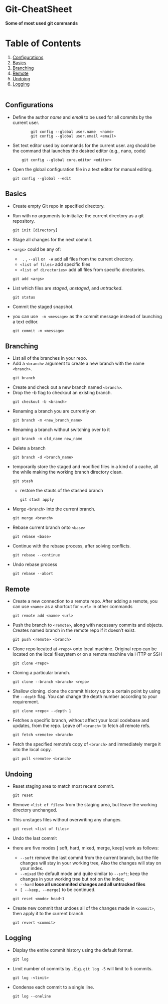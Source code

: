 # Git-CheatSheet

**Some of most used git commands**   

# Table of Contents
1. [Configurations](#configurations)
2. [Basics](#basics)
3. [Branching](#branching)
4. [Remote](#remote)
5. [Undoing](#undoing)
6. [Logging](#logging)
<br><br>



## Configurations

- Define the author *name* and *email* to be used for all commits by the current user.

	```
	        git config --global user.name  <name>
	        git config --global user.email <email>
	```

- Set text editor used by commands for the current user. arg should be the command that launches the desired editor (e.g., nano, code)

	```
	    git config --global core.editor <editor>
	```

- Open the global configuration file in a text editor for manual editing.

	```
	git config --global --edit
	```

## Basics

- Create empty Git repo in specified directory.
-  Run with no arguments to initialize the current directory as a git repository.
	```
	git init [directory]
	```
- Stage all changes  for the next commit.
- ```<args>``` could be any of:
	- ``` .``` , ```--all```   or ``` -A``` add all files from the current directory.
	- ```<list of files>``` add specific files
	- ```<list of directories>``` add all files from specific directories.
	
	```
	git add <args>
	```
	
- List which files are *staged*, *unstaged*, and *untracked*.

	```
	git status
	```
	
- Commit the staged snapshot.
- you can use ``` -m <message>``` as the commit message instead of launching a text editor.

	```
	git commit -m <message>
	```

## Branching
- List all of the branches in your repo.
-  Add a ```<branch>``` argument to create a new branch with the name ```<branch>```.
	```
	git branch
	```
- Create  and check out a new branch named ```<branch>```.
- Drop the -b flag to checkout an existing branch.
	```
	git checkout -b <branch>
	```
- Renaming a branch you are currently on
	```
	git branch -m <new_branch_name>
	```
- Renaming a branch without switching over to it
    ```
    git branch -m old_name new_name
    ```
- Delete a branch
    ```
    git branch -d <branch_name>
    ```
- temporarily store the staged and modified files in a kind of a cache, all the while making the working branch directory clean.
    ```
    git stash
    ```
    - restore the stauts of the stashed branch
        ```
        git stash apply
        ```
- Merge ```<branch>``` into the current branch.
    ```
    git merge <branch>
    ```
- Rebase current branch onto ```<base>```
    ```
    git rebase <base>
    ```
- Continue with the rebase process, after solving conflicts.
    ```
    git rebase --continue
    ```
- Undo rebase process
    ```
    git rebase --abort
    ```

## Remote
- Create a new connection to a remote repo. After adding a remote,
you can use ```<name>``` as a shortcut for ```<url>``` in other commands
    ```
    git remote add <name> <url>
    ```
- Push the branch to ```<remote>```, along with necessary commits and
objects. Creates named branch in the remote repo if it doesn’t exist.
    ```
    git push <remote> <branch>
    ```
- Clone repo located at ```<repo>``` onto local machine. Original repo can be
located on the local filesystem or on a remote machine via HTTP or SSH
    ```
    git clone <repo>
    ```
- Cloning a particular branch.
    ```
    git clone --branch <branch> <repo>
    ```
- Shallow cloning. clone the commit history up to a certain point by using the ```--depth``` flag. You can change the depth number according to your requirement.
    ```
    git clone <repo> --depth 1
    ```
- Fetches a specific branch, without affect your local codebase and updates, from the repo. Leave off ```<branch>``` to fetch all remote refs.

    ```
    git fetch <remote> <branch>
    ```
- Fetch the specified remote’s copy of ```<branch>``` and immediately merge it into the local copy.
    ```
    git pull <remote> <branch>
    ```
	
## Undoing
- Reset staging area to match most recent commit.

	```
	git reset
	```
	
- Remove ```<list of files>``` from the staging area, but leave the working directory unchanged. 
- This unstages files without overwriting any changes.

	```
	git reset <list of files>
	```
	
- Undo the last commit
- there are five modes [ soft, hard, mixed, merge, keep] work as follows:
	- ```--soft``` remove the last commit from the current branch, but the file changes will stay in your working tree, Also the changes will stay on your index.
	- ```--mixed``` the default mode and quite similar to ```--soft```; keep the changes in your working tree but not on the index;
	- ```--hard``` **lose all uncommited changes and all untracked files**
	- ```[ --keep, --merge]``` to be continued.

	``` 
	git reset <mode> head~1
	```
	
- Create new commit that undoes all of the changes made in ```<commit>```, then apply it to the current branch.
    ```
    git revert <commit>
    ```

## Logging
- Display the entire commit history using the default format.

	```
	git log
	```
	
- Limit number of commits by . E.g. ```git log -5``` will limit to 5 commits.

	```
	git log -<limit>
	```
	
- Condense each commit to a single line.
	
	```
	git log --oneline
	```
	
